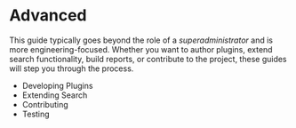 # Advanced

This guide typically goes beyond the role of a _superadministrator_ and is more engineering-focused. Whether you want to author plugins, extend search functionality, build reports, or contribute to the project, these guides will step you through the process.

* Developing Plugins
* Extending Search
* Contributing
* Testing



